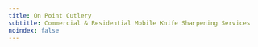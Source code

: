 ```yaml
---
title: On Point Cutlery
subtitle: Commercial & Residential Mobile Knife Sharpening Services
noindex: false
---
```

